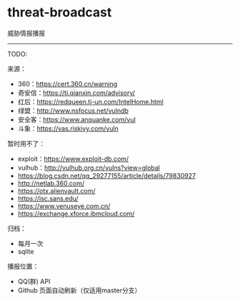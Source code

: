 # threat-broadcast
威胁情报播报

------

TODO:

来源：

- 360：https://cert.360.cn/warning
- 奇安信：https://ti.qianxin.com/advisory/
- 红后：https://redqueen.tj-un.com/IntelHome.html
- 绿盟：http://www.nsfocus.net/vulndb
- 安全客：https://www.anquanke.com/vul
- 斗象：https://vas.riskivy.com/vuln


暂时用不了：

- exploit：https://www.exploit-db.com/
- vulhub：http://vulhub.org.cn/vulns?view=global
- https://blog.csdn.net/qq_29277155/article/details/79830927
- http://netlab.360.com/
- https://otx.alienvault.com/
- https://isc.sans.edu/
- https://www.venuseye.com.cn/
- https://exchange.xforce.ibmcloud.com/



归档：

- 每月一次
- sqlite

播报位置：

- QQ(群) API
- Github 页面自动刷新（仅适用master分支）
